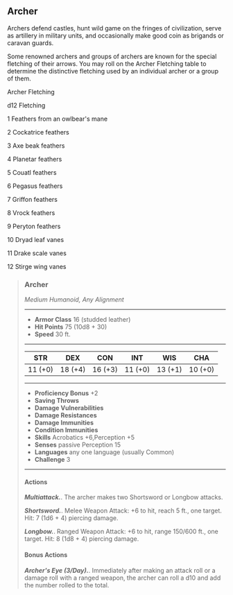 ## Archer
Archers defend castles, hunt wild game on the fringes of civilization, serve as artillery in military units, and occasionally make good coin as brigands or caravan guards.

Some renowned archers and groups of archers are known for the special fletching of their arrows. You may roll on the Archer Fletching table to determine the distinctive fletching used by an individual archer or a group of them.

Archer Fletching

d12	Fletching

1	Feathers from an owlbear's mane

2	Cockatrice feathers

3	Axe beak feathers

4	Planetar feathers

5	Couatl feathers

6	Pegasus feathers

7	Griffon feathers

8	Vrock feathers

9	Peryton feathers

10	Dryad leaf vanes

11	Drake scale vanes

12	Stirge wing vanes

>### Archer
>*Medium Humanoid, Any Alignment*
>___
>- **Armor Class** 16 (studded leather)
>- **Hit Points** 75 (10d8 + 30)
>- **Speed** 30 ft.
>___
>|**STR**|**DEX**|**CON**|**INT**|**WIS**|**CHA**|
>|:---:|:---:|:---:|:---:|:---:|:---:|
>|11 (+0)|18 (+4)|16 (+3)|11 (+0)|13 (+1)|10 (+0)|
>
>___
>- **Proficiency Bonus** +2
>- **Saving Throws** 
>- **Damage Vulnerabilities** 
>- **Damage Resistances** 
>- **Damage Immunities** 
>- **Condition Immunities** 
>- **Skills** Acrobatics +6,Perception +5
>- **Senses** passive Perception 15
>- **Languages** any one language (usually Common)
>- **Challenge** 3
>___
>#### Actions
>***Multiattack.***. The archer makes two Shortsword or Longbow attacks.
>
>***Shortsword.***. Melee Weapon Attack: +6 to hit, reach 5 ft., one target. Hit: 7 (1d6 + 4) piercing damage.
>
>***Longbow.***. Ranged Weapon Attack: +6 to hit, range 150/600 ft., one target. Hit: 8 (1d8 + 4) piercing damage.
>
>#### Bonus Actions
>***Archer's Eye (3/Day).***. Immediately after making an attack roll or a damage roll with a ranged weapon, the archer can roll a d10 and add the number rolled to the total.
>
